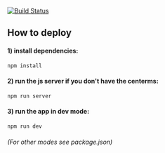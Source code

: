 [![Build Status](https://travis-ci.org/kostiamol/dashboard-ui.svg?branch=dev)](https://travis-ci.org/kostiamol/dashboard-ui)
## How to deploy
#### 1) install dependencies:
`npm install`
#### 2) run the js server if you don't have the centerms:
`npm run server`
#### 3) run the app in dev mode:
`npm run dev`

###### (For other modes see package.json)
